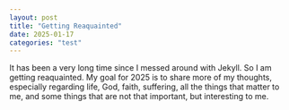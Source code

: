 ```yaml
---
layout: post
title: "Getting Reaquainted"
date: 2025-01-17
categories: "test"
---
```

It has been a very long time since I messed around with Jekyll. So I am getting reaquainted. My goal for 2025 is to share more of my thoughts, especially regarding life, God, faith, suffering, all the things that matter to me, and some things that are not that important, but interesting to me.